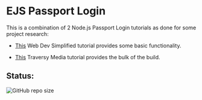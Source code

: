 # EJS Passport Login

This is a combination of 2 Node.js Passport Login tutorials as done for some project research: 

- [This](https://www.youtube.com/watch?v=-RCnNyD0L-s) Web Dev Simplified tutorial provides some basic functionality.

- [This](https://www.youtube.com/watch?v=6FOq4cUdH8k) Traversy Media tutorial provides the bulk of the build.

## Status:

![GitHub repo size](https://img.shields.io/github/repo-size/ADolbyB/ejs-passport-login?label=Repo%20Size&logo=Github)